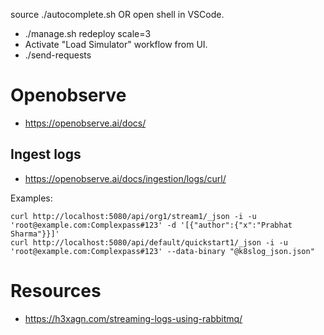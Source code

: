 source ./autocomplete.sh OR open shell in VSCode.

- ./manage.sh redeploy scale=3
- Activate "Load Simulator" workflow from UI.
- ./send-requests



# Openobserve

- https://openobserve.ai/docs/

## Ingest logs

- https://openobserve.ai/docs/ingestion/logs/curl/

Examples:

    curl http://localhost:5080/api/org1/stream1/_json -i -u 'root@example.com:Complexpass#123' -d '[{"author":{"x":"Prabhat Sharma"}}]'
    curl http://localhost:5080/api/default/quickstart1/_json -i -u 'root@example.com:Complexpass#123' --data-binary "@k8slog_json.json"

# Resources

- https://h3xagn.com/streaming-logs-using-rabbitmq/

